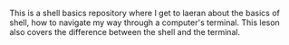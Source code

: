 This is a shell basics repository where I get to laeran about the basics of shell, how to navigate my way through a computer's terminal. This leson also covers the difference between the shell and the terminal.

